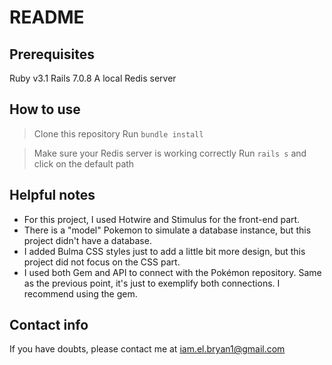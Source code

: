 # README

## Prerequisites
Ruby v3.1
Rails 7.0.8
A local Redis server

## How to use
> Clone this repository
> Run ```bundle install```

> Make sure your Redis server is working correctly
Run ```rails s``` and click on the default path

## Helpful notes
* For this project, I used Hotwire and Stimulus for the front-end part.
* There is a "model" Pokemon to simulate a database instance, but this project didn't have a database.
* I added Bulma CSS styles just to add a little bit more design, but this project did not focus on the CSS part.
* I used both Gem and API to connect with the Pokémon repository. Same as the previous point, it's just to exemplify both connections. I recommend using the gem.


## Contact info
If you have doubts, please contact me at iam.el.bryan1@gmail.com
